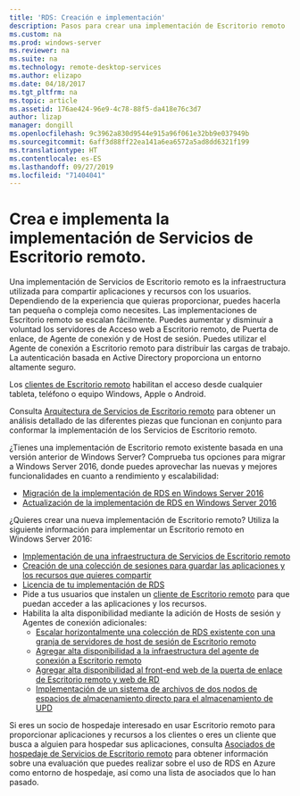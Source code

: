 ```yaml
---
title: 'RDS: Creación e implementación'
description: Pasos para crear una implementación de Escritorio remoto
ms.custom: na
ms.prod: windows-server
ms.reviewer: na
ms.suite: na
ms.technology: remote-desktop-services
ms.author: elizapo
ms.date: 04/18/2017
ms.tgt_pltfrm: na
ms.topic: article
ms.assetid: 176ae424-96e9-4c78-88f5-da418e76c3d7
author: lizap
manager: dongill
ms.openlocfilehash: 9c3962a830d9544e915a96f061e32bb9e037949b
ms.sourcegitcommit: 6aff3d88ff22ea141a6ea6572a5ad8dd6321f199
ms.translationtype: HT
ms.contentlocale: es-ES
ms.lasthandoff: 09/27/2019
ms.locfileid: "71404041"
---
```

# <a name="build-and-deploy-your-remote-desktop-services-deployment"></a>Crea e implementa la implementación de Servicios de Escritorio remoto.

Una implementación de Servicios de Escritorio remoto es la infraestructura utilizada para compartir aplicaciones y recursos con los usuarios. Dependiendo de la experiencia que quieras proporcionar, puedes hacerla tan pequeña o compleja como necesites. Las implementaciones de Escritorio remoto se escalan fácilmente. Puedes aumentar y disminuir a voluntad los servidores de Acceso web a Escritorio remoto, de Puerta de enlace, de Agente de conexión y de Host de sesión. Puedes utilizar el Agente de conexión a Escritorio remoto para distribuir las cargas de trabajo. La autenticación basada en Active Directory proporciona un entorno altamente seguro. 

Los [clientes de Escritorio remoto](clients/remote-desktop-clients.md) habilitan el acceso desde cualquier tableta, teléfono o equipo Windows, Apple o Android.

Consulta [Arquitectura de Servicios de Escritorio remoto](desktop-hosting-logical-architecture.md) para obtener un análisis detallado de las diferentes piezas que funcionan en conjunto para conformar la implementación de los Servicios de Escritorio remoto.

¿Tienes una implementación de Escritorio remoto existente basada en una versión anterior de Windows Server? Comprueba tus opciones para migrar a Windows Server 2016, donde puedes aprovechar las nuevas y mejores funcionalidades en cuanto a rendimiento y escalabilidad:

- [Migración de la implementación de RDS en Windows Server 2016](migrate-rds-role-services.md)
- [Actualización de la implementación de RDS en Windows Server 2016](upgrade-to-rds-2016.md)

¿Quieres crear una nueva implementación de Escritorio remoto? Utiliza la siguiente información para implementar un Escritorio remoto en Windows Server 2016:

- [Implementación de una infraestructura de Servicios de Escritorio remoto](rds-deploy-infrastructure.md)
- [Creación de una colección de sesiones para guardar las aplicaciones y los recursos que quieres compartir](rds-create-collection.md)
- [Licencia de tu implementación de RDS](rds-client-access-license.md)
- Pide a tus usuarios que instalen un [cliente de Escritorio remoto](clients/remote-desktop-clients.md) para que puedan acceder a las aplicaciones y los recursos. 
- Habilita la alta disponibilidad mediante la adición de Hosts de sesión y Agentes de conexión adicionales:
   - [Escalar horizontalmente una colección de RDS existente con una granja de servidores de host de sesión de Escritorio remoto](rds-scale-rdsh-farm.md)
   - [Agregar alta disponibilidad a la infraestructura del agente de conexión a Escritorio remoto](rds-connection-broker-cluster.md)
   - [Agregar alta disponibilidad al front-end web de la puerta de enlace de Escritorio remoto y web de RD](rds-rdweb-gateway-ha.md)
   - [Implementación de un sistema de archivos de dos nodos de espacios de almacenamiento directo para el almacenamiento de UPD](rds-storage-spaces-direct-deployment.md)


Si eres un socio de hospedaje interesado en usar Escritorio remoto para proporcionar aplicaciones y recursos a los clientes o eres un cliente que busca a alguien para hospedar sus aplicaciones, consulta [Asociados de hospedaje de Servicios de Escritorio remoto](rds-hosting-partners.md) para obtener información sobre una evaluación que puedes realizar sobre el uso de RDS en Azure como entorno de hospedaje, así como una lista de asociados que lo han pasado.
